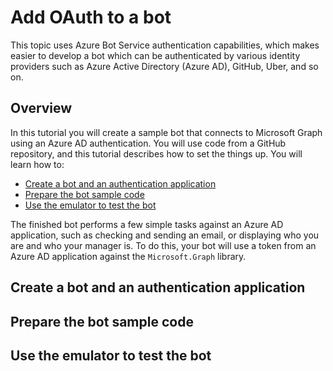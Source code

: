 # Add OAuth to a bot

This topic uses Azure Bot Service authentication capabilities, which makes easier to develop a bot which can be authenticated by various identity providers such as Azure Active Directory (Azure AD), GitHub, Uber, and so on.

## Overview

In this tutorial you will create a sample bot that connects to Microsoft Graph using an Azure AD authentication. You will use code from a GitHub repository, and this tutorial describes how to set the things up. You will learn how to:

- [Create a bot and an authentication application](#Create-a-bot-and-an-authentication-application)
- [Prepare the bot sample code](#Prepare-the-bot-sample-code)
- [Use the emulator to test the bot](#Use-the-emulator-to-test-the-bot)

The finished bot performs a few simple tasks against an Azure AD application, such as checking and sending an email, or displaying who you are and who your manager is. To do this, your bot will use a token from an Azure AD application against the `Microsoft.Graph` library.


## Create a bot and an authentication application




## Prepare the bot sample code



## Use the emulator to test the bot